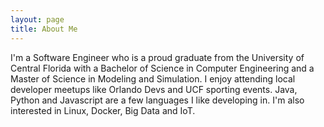```yaml
---
layout: page
title: About Me
---
```


I'm a Software Engineer who is a proud graduate from the University of Central Florida with a Bachelor of Science in Computer Engineering and a Master of Science in Modeling and Simulation. I enjoy attending local developer meetups like Orlando Devs and UCF sporting events. Java, Python and Javascript are a few languages I like developing in. I'm also interested in Linux, Docker, Big Data and IoT.
